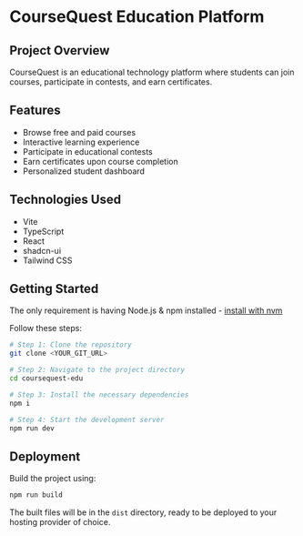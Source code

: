 
# CourseQuest Education Platform

## Project Overview

CourseQuest is an educational technology platform where students can join courses, participate in contests, and earn certificates.

## Features

- Browse free and paid courses
- Interactive learning experience
- Participate in educational contests
- Earn certificates upon course completion
- Personalized student dashboard

## Technologies Used

- Vite
- TypeScript
- React
- shadcn-ui
- Tailwind CSS

## Getting Started

The only requirement is having Node.js & npm installed - [install with nvm](https://github.com/nvm-sh/nvm#installing-and-updating)

Follow these steps:

```sh
# Step 1: Clone the repository
git clone <YOUR_GIT_URL>

# Step 2: Navigate to the project directory
cd coursequest-edu

# Step 3: Install the necessary dependencies
npm i

# Step 4: Start the development server
npm run dev
```

## Deployment

Build the project using:

```sh
npm run build
```

The built files will be in the `dist` directory, ready to be deployed to your hosting provider of choice.
